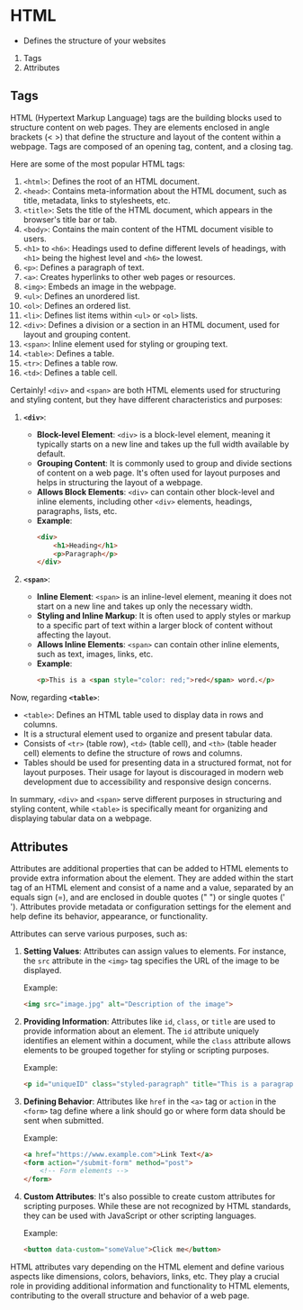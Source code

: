 # HTML 
- Defines the structure of your websites

1. Tags
2. Attributes 

## Tags
HTML (Hypertext Markup Language) tags are the building blocks used to structure content on web pages. They are elements enclosed in angle brackets (< >) that define the structure and layout of the content within a webpage. Tags are composed of an opening tag, content, and a closing tag.

Here are some of the most popular HTML tags:

1. `<html>`: Defines the root of an HTML document.
2. `<head>`: Contains meta-information about the HTML document, such as title, metadata, links to stylesheets, etc.
3. `<title>`: Sets the title of the HTML document, which appears in the browser's title bar or tab.
4. `<body>`: Contains the main content of the HTML document visible to users.
5. `<h1>` to `<h6>`: Headings used to define different levels of headings, with `<h1>` being the highest level and `<h6>` the lowest.
6. `<p>`: Defines a paragraph of text.
7. `<a>`: Creates hyperlinks to other web pages or resources.
8. `<img>`: Embeds an image in the webpage.
9. `<ul>`: Defines an unordered list.
10. `<ol>`: Defines an ordered list.
11. `<li>`: Defines list items within `<ul>` or `<ol>` lists.
12. `<div>`: Defines a division or a section in an HTML document, used for layout and grouping content.
13. `<span>`: Inline element used for styling or grouping text.
14. `<table>`: Defines a table.
15. `<tr>`: Defines a table row.
16. `<td>`: Defines a table cell.

Certainly! `<div>` and `<span>` are both HTML elements used for structuring and styling content, but they have different characteristics and purposes:

1. **`<div>`**:
   - **Block-level Element**: `<div>` is a block-level element, meaning it typically starts on a new line and takes up the full width available by default.
   - **Grouping Content**: It is commonly used to group and divide sections of content on a web page. It's often used for layout purposes and helps in structuring the layout of a webpage.
   - **Allows Block Elements**: `<div>` can contain other block-level and inline elements, including other `<div>` elements, headings, paragraphs, lists, etc.
   - **Example**: 
     ```html
     <div>
         <h1>Heading</h1>
         <p>Paragraph</p>
     </div>
     ```

2. **`<span>`**:
   - **Inline Element**: `<span>` is an inline-level element, meaning it does not start on a new line and takes up only the necessary width.
   - **Styling and Inline Markup**: It is often used to apply styles or markup to a specific part of text within a larger block of content without affecting the layout.
   - **Allows Inline Elements**: `<span>` can contain other inline elements, such as text, images, links, etc.
   - **Example**:
     ```html
     <p>This is a <span style="color: red;">red</span> word.</p>
     ```

Now, regarding **`<table>`**:
- `<table>`: Defines an HTML table used to display data in rows and columns.
- It is a structural element used to organize and present tabular data.
- Consists of `<tr>` (table row), `<td>` (table cell), and `<th>` (table header cell) elements to define the structure of rows and columns.
- Tables should be used for presenting data in a structured format, not for layout purposes. Their usage for layout is discouraged in modern web development due to accessibility and responsive design concerns.

In summary, `<div>` and `<span>` serve different purposes in structuring and styling content, while `<table>` is specifically meant for organizing and displaying tabular data on a webpage.

## Attributes

Attributes are additional properties that can be added to HTML elements to provide extra information about the element. They are added within the start tag of an HTML element and consist of a name and a value, separated by an equals sign (=), and are enclosed in double quotes (" ") or single quotes (' '). Attributes provide metadata or configuration settings for the element and help define its behavior, appearance, or functionality.

Attributes can serve various purposes, such as:

1. **Setting Values**: Attributes can assign values to elements. For instance, the `src` attribute in the `<img>` tag specifies the URL of the image to be displayed.

   Example:
   ```html
   <img src="image.jpg" alt="Description of the image">
   ```

2. **Providing Information**: Attributes like `id`, `class`, or `title` are used to provide information about an element. The `id` attribute uniquely identifies an element within a document, while the `class` attribute allows elements to be grouped together for styling or scripting purposes.

   Example:
   ```html
   <p id="uniqueID" class="styled-paragraph" title="This is a paragraph">Some text here</p>
   ```

3. **Defining Behavior**: Attributes like `href` in the `<a>` tag or `action` in the `<form>` tag define where a link should go or where form data should be sent when submitted.

   Example:
   ```html
   <a href="https://www.example.com">Link Text</a>
   <form action="/submit-form" method="post">
       <!-- Form elements -->
   </form>
   ```

4. **Custom Attributes**: It's also possible to create custom attributes for scripting purposes. While these are not recognized by HTML standards, they can be used with JavaScript or other scripting languages.

   Example:
   ```html
   <button data-custom="someValue">Click me</button>
   ```

HTML attributes vary depending on the HTML element and define various aspects like dimensions, colors, behaviors, links, etc. They play a crucial role in providing additional information and functionality to HTML elements, contributing to the overall structure and behavior of a web page.
